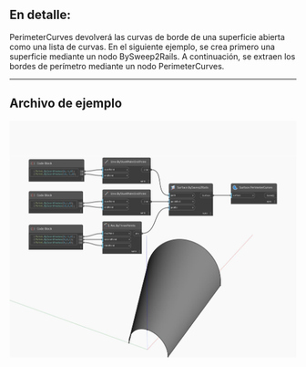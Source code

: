 ## En detalle:
PerimeterCurves devolverá las curvas de borde de una superficie abierta como una lista de curvas. En el siguiente ejemplo, se crea primero una superficie mediante un nodo BySweep2Rails. A continuación, se extraen los bordes de perímetro mediante un nodo PerimeterCurves.
___
## Archivo de ejemplo

![PerimeterCurves](./Autodesk.DesignScript.Geometry.Surface.PerimeterCurves_img.jpg)

